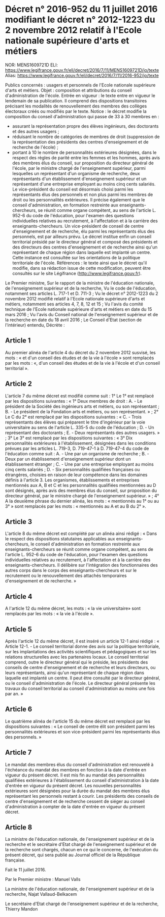 
# Décret n° 2016-952 du 11 juillet 2016 modifiant le décret n° 2012-1223 du 2 novembre 2012 relatif à l'Ecole nationale supérieure d'arts et métiers

NOR: MENS1609721D
ELI: https://www.legifrance.gouv.fr/eli/decret/2016/7/11/MENS1609721D/jo/texte
Alias: https://www.legifrance.gouv.fr/eli/decret/2016/7/11/2016-952/jo/texte

Publics concernés : usagers et personnels de l'Ecole nationale supérieure d'arts et métiers.
Objet : composition et attributions du conseil d'administration de l'école.
Entrée en vigueur : le texte entre en vigueur le lendemain de sa publication. Il comprend des dispositions transitoires précisant les modalités de renouvellement des membres des collèges électoraux créés ou modifiés par le texte.
Notice : le décret modifie la composition du conseil d'administration qui passe de 33 à 30 membres en :
- assurant la représentation propre des élèves ingénieurs, des doctorants et des autres usagers ;
- réduisant le nombre de catégories de membres de droit (suppression de la représentation des présidents des centres d'enseignement et de recherche de l'école) ;
- portant à 10 le nombre de personnalités extérieures désignées, dans le respect des règles de parité entre les femmes et les hommes, après avis des membres élus du conseil, sur proposition du directeur général de l'école, par le ministre chargé de l'enseignement supérieur, parmi lesquelles un représentant d'un organisme de recherche, deux représentants d'un établissement d'enseignement supérieur et un représentant d'une entreprise employant au moins cinq cents salariés.
Le vice-président du conseil est désormais choisi parmi les représentants élus des personnels et non plus parmi les membres de droit ou les personnalités extérieures.
Il précise également que le conseil d'administration, en formation restreinte aux enseignants-chercheurs, se réunit comme organe compétent, au sens de l'article L. 952-6 du code de l'éducation, pour l'examen des questions individuelles relatives au recrutement, à l'affectation et à la carrière des enseignants-chercheurs.
Un vice-président de conseil de centre d'enseignement et de recherche, élu parmi les représentants élus des personnels, est par ailleurs prévu.
Le décret institue enfin un conseil territorial présidé par le directeur général et composé des présidents et des directeurs des centres d'enseignement et de recherche ainsi qu'un représentant de chaque région dans laquelle est implanté un centre. Cette instance est consultée sur les orientations de la politique territoriale de l'école.
Références : le texte ainsi que le décret qu'il modifie, dans sa rédaction issue de cette modification, peuvent être consultés sur le site Légifrance (http://www.legifrance.gouv.fr).

Le Premier ministre,
Sur le rapport de la ministre de l'éducation nationale, de l'enseignement supérieur et de la recherche,
Vu le code de l'éducation, notamment ses articles L. 717-1 et D. 711-3 ;
Vu le décret n° 2012-1223 du 2 novembre 2012 modifié relatif à l'Ecole nationale supérieure d'arts et métiers, notamment ses articles 4, 7, 8, 12 et 15 ;
Vu l'avis du comité technique de l'Ecole nationale supérieure d'arts et métiers en date du 15 mars 2016 ;
Vu l'avis du Conseil national de l'enseignement supérieur et de la recherche en date du 18 avril 2016 ;
Le Conseil d'Etat (section de l'intérieur) entendu,
Décrète :

## Article 1

Au premier alinéa de l'article 4 du décret du 2 novembre 2012 susvisé, les mots : « et d'un conseil des études et de la vie à l'école » sont remplacés par les mots : «, d'un conseil des études et de la vie à l'école et d'un conseil territorial ».

## Article 2

L'article 7 du même décret est modifié comme suit :
1° Le 1° est remplacé par les dispositions suivantes :
« 1° Deux membres de droit :
A. - Le président de la Société des ingénieurs arts et métiers, ou son représentant ;
B. - Le président de la Fondation arts et métiers, ou son représentant. » ;
2° Le C du 2° est remplacé par les dispositions suivantes :
« C. - Trois représentants des élèves qui préparent le titre d'ingénieur par la voie universitaire au sens de l'article L. 335-5 du code de l'éducation ;
D. - Un représentant des doctorants ;
E. - Deux représentants des autres usagers. » ;
3° Le 3° est remplacé par les dispositions suivantes :
« 3° Dix personnalités extérieures à l'établissement, désignées dans les conditions prévues par les articles L. 719-3, D. 719-47-1 à D. 719-47-4 du code de l'éducation comme suit :
A. - Une par un organisme de recherche ;
B. - Deux par un établissement d'enseignement supérieur dont un établissement étranger ;
C. - Une par une entreprise employant au moins cinq cents salariés ;
D. - Six personnalités qualifiées françaises ou étrangères, choisies en raison de leur compétence dans les domaines définis à l'article 3.
Les organismes, établissements et entreprises mentionnés aux A, B et C et les personnalités qualifiées mentionnées au D sont désignés, après avis des membres élus du conseil, sur proposition du directeur général, par le ministre chargé de l'enseignement supérieur. » ;
4° A la deuxième phrase du dernier alinéa, les mots : « mentionnés au 1° ou au 3° » sont remplacés par les mots : « mentionnés au A et au B du 2° ».

## Article 3

L'article 8 du même décret est complété par un alinéa ainsi rédigé :
« Dans le respect des dispositions statutaires applicables aux enseignants-chercheurs, le conseil d'administration en formation restreinte aux enseignants-chercheurs se réunit comme organe compétent, au sens de l'article L. 952-6 du code de l'éducation, pour l'examen des questions individuelles relatives au recrutement, à l'affectation et à la carrière des enseignants-chercheurs. Il délibère sur l'intégration des fonctionnaires des autres corps dans le corps des enseignants-chercheurs et sur le recrutement ou le renouvellement des attachés temporaires d'enseignement et de recherche. »

## Article 4

A l'article 12 du même décret, les mots : « la vie universitaire» sont remplacés par les mots : « la vie à l'école ».

## Article 5

Après l'article 12 du même décret, il est inséré un article 12-1 ainsi rédigé :
« Article 12-1. - Le conseil territorial donne des avis sur la politique territoriale, sur les implantations des activités scientifiques et pédagogiques et sur les relations structurelles avec les partenaires locaux.
Le conseil territorial comprend, outre le directeur général qui le préside, les présidents des conseils de centre d'enseignement et de recherche et leurs directeurs, ou leurs représentants, ainsi qu'un représentant de chaque région dans laquelle est implanté un centre.
Il peut être consulté par le directeur général, ou le conseil d'administration de l'école.
Le directeur général présente les travaux du conseil territorial au conseil d'administration au moins une fois par an. »

## Article 6

Le quatrième alinéa de l'article 15 du même décret est remplacé par les dispositions suivantes :
« Le conseil de centre élit son président parmi les personnalités extérieures et son vice-président parmi les représentants élus des personnels. »

## Article 7

Le mandat des membres élus du conseil d'administration est renouvelé à l'échéance du mandat des membres en fonction à la date d'entrée en vigueur du présent décret.
Il est mis fin au mandat des personnalités qualifiées extérieures à l'établissement du conseil d'administration à la date d'entrée en vigueur du présent décret. Les nouvelles personnalités extérieures sont désignées pour la durée du mandat des membres élus représentant les personnels restant à courir.
Les présidents des conseils de centre d'enseignement et de recherche cessent de siéger au conseil d'administration à compter de la date d'entrée en vigueur du présent décret.

## Article 8

La ministre de l'éducation nationale, de l'enseignement supérieur et de la recherche et le secrétaire d'Etat chargé de l'enseignement supérieur et de la recherche sont chargés, chacun en ce qui le concerne, de l'exécution du présent décret, qui sera publié au Journal officiel de la République française.

Fait le 11 juillet 2016.

Par le Premier ministre :
Manuel Valls

La ministre de l'éducation nationale, de l'enseignement supérieur et de la recherche,
Najat Vallaud-Belkacem

Le secrétaire d'Etat chargé de l'enseignement supérieur et de la recherche,
Thierry Mandon
